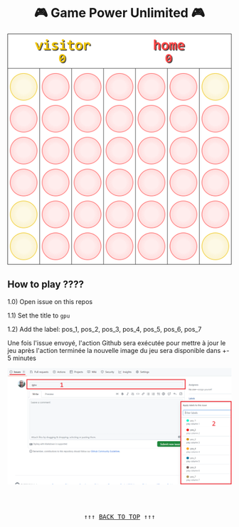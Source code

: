 <div align="center"> 

# 🎮 Game Power Unlimited 🎮

<img src="https://github.com/tmslpm/GamePowerUnlimited/blob/main/CustomImage.png" alt="game power 4">

</div>

## How to play ????
 
 
1.0) Open issue on this repos

1.1) Set the title to `gpu`

1.2) Add the label: pos_1, pos_2, pos_3, pos_4, pos_5, pos_6, pos_7

Une fois l'issue envoyé, l'action Github sera exécutée pour mettre à jour le jeu après l'action terminée la nouvelle image du jeu sera disponible dans +- 5 minutes

![image](https://github.com/tmslpm/GamePowerUnlimited/blob/main/example.png)

<br>
<br>

<pre align=center>↑↑↑ <a href="#game-power-unlimited-" title="click to scroll up" alt="click to scroll up">BACK TO TOP</a> ↑↑↑</pre>